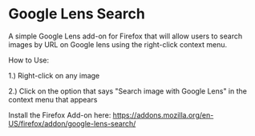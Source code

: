 # Google Lens Search

A simple Google Lens add-on for Firefox that will allow users to search images by URL on Google lens using the right-click context menu.

How to Use:

1.) Right-click on any image

2.) Click on the option that says "Search image with Google Lens" in the context menu that appears


Install the Firefox Add-on here:
https://addons.mozilla.org/en-US/firefox/addon/google-lens-search/
